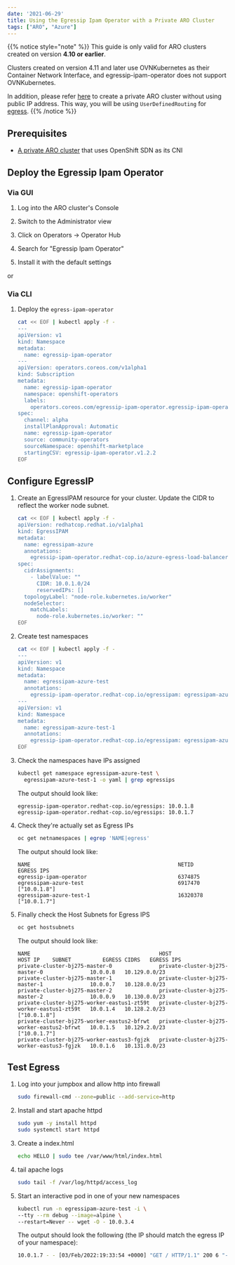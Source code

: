 ```yaml
---
date: '2021-06-29'
title: Using the Egressip Ipam Operator with a Private ARO Cluster
tags: ["ARO", "Azure"]
---
```


{{% notice style="note" %}}
This guide is only valid for ARO clusters created on version **4.10 or earlier**.

Clusters created on version 4.11 and later use OVNKubernetes as their Container Network Interface, and egressip-ipam-operator does not support OVNKubernetes.

In addition, please refer [here](https://learn.microsoft.com/en-us/azure/openshift/howto-create-private-cluster-4x#create-a-private-cluster-without-a-public-ip-address) to create a private ARO cluster without using public IP address. This way, you will be using `UserDefinedRouting` for [egress](https://learn.microsoft.com/en-us/azure/openshift/howto-restrict-egress).
{{% /notice %}}

## Prerequisites

* [A private ARO cluster](../private-cluster) that uses OpenShift SDN as its CNI

## Deploy the Egressip Ipam Operator

### Via GUI

1. Log into the ARO cluster's Console

1. Switch to the Administrator view

1. Click on Operators -> Operator Hub

1. Search for "Egressip Ipam Operator"

1. Install it with the default settings

or

### Via CLI

1. Deploy the `egress-ipam-operator`

   ```bash
   cat << EOF | kubectl apply -f -
   ---
   apiVersion: v1
   kind: Namespace
   metadata:
     name: egressip-ipam-operator
   ---
   apiVersion: operators.coreos.com/v1alpha1
   kind: Subscription
   metadata:
     name: egressip-ipam-operator
     namespace: openshift-operators
     labels:
       operators.coreos.com/egressip-ipam-operator.egressip-ipam-operator: ''
   spec:
     channel: alpha
     installPlanApproval: Automatic
     name: egressip-ipam-operator
     source: community-operators
     sourceNamespace: openshift-marketplace
     startingCSV: egressip-ipam-operator.v1.2.2
   EOF
   ```

## Configure EgressIP

1. Create an EgressIPAM resource for your cluster.  Update the CIDR to reflect the worker node subnet.

   ```bash
   cat << EOF | kubectl apply -f -
   apiVersion: redhatcop.redhat.io/v1alpha1
   kind: EgressIPAM
   metadata:
     name: egressipam-azure
     annotations:
       egressip-ipam-operator.redhat-cop.io/azure-egress-load-balancer: none
   spec:
     cidrAssignments:
       - labelValue: ""
         CIDR: 10.0.1.0/24
         reservedIPs: []
     topologyLabel: "node-role.kubernetes.io/worker"
     nodeSelector:
       matchLabels:
         node-role.kubernetes.io/worker: ""
   EOF
   ```

1. Create test namespaces

   ```bash
   cat << EOF | kubectl apply -f -
   ---
   apiVersion: v1
   kind: Namespace
   metadata:
     name: egressipam-azure-test
     annotations:
       egressip-ipam-operator.redhat-cop.io/egressipam: egressipam-azure
   ---
   apiVersion: v1
   kind: Namespace
   metadata:
     name: egressipam-azure-test-1
     annotations:
       egressip-ipam-operator.redhat-cop.io/egressipam: egressipam-azure
   EOF
   ```

1. Check the namespaces have IPs assigned

   ```bash
   kubectl get namespace egressipam-azure-test \
     egressipam-azure-test-1 -o yaml | grep egressips
   ```

    The output should look like:

   ```
   egressip-ipam-operator.redhat-cop.io/egressips: 10.0.1.8
   egressip-ipam-operator.redhat-cop.io/egressips: 10.0.1.7
   ```

1. Check they're actually set as Egress IPs

   ```bash
   oc get netnamespaces | egrep 'NAME|egress'
   ```

   The output should look like:

   ```
   NAME                                               NETID      EGRESS IPS
   egressip-ipam-operator                             6374875
   egressipam-azure-test                              6917470    ["10.0.1.8"]
   egressipam-azure-test-1                            16320378   ["10.0.1.7"]
   ```

1. Finally check the Host Subnets for Egress IPS

   ```bash
   oc get hostsubnets
   ```

    The output should look like:

   ```
   NAME                                         HOST                                         HOST IP    SUBNET          EGRESS CIDRS   EGRESS IPS
   private-cluster-bj275-master-0               private-cluster-bj275-master-0               10.0.0.8   10.129.0.0/23
   private-cluster-bj275-master-1               private-cluster-bj275-master-1               10.0.0.7   10.128.0.0/23
   private-cluster-bj275-master-2               private-cluster-bj275-master-2               10.0.0.9   10.130.0.0/23
   private-cluster-bj275-worker-eastus1-zt59t   private-cluster-bj275-worker-eastus1-zt59t   10.0.1.4   10.128.2.0/23                  ["10.0.1.8"]
   private-cluster-bj275-worker-eastus2-bfrwt   private-cluster-bj275-worker-eastus2-bfrwt   10.0.1.5   10.129.2.0/23                  ["10.0.1.7"]
   private-cluster-bj275-worker-eastus3-fgjzk   private-cluster-bj275-worker-eastus3-fgjzk   10.0.1.6   10.131.0.0/23
   ```

## Test Egress

1. Log into your jumpbox and allow http into firewall

   ```bash
   sudo firewall-cmd --zone=public --add-service=http
   ```

1. Install and start apache httpd

   ```bash
   sudo yum -y install httpd
   sudo systemctl start httpd
   ```

1. Create a index.html

   ```bash
   echo HELLO | sudo tee /var/www/html/index.html
   ```

1. tail apache logs

   ```bash
   sudo tail -f /var/log/httpd/access_log
   ```

1. Start an interactive pod in one of your new namespaces

   ```bash
   kubectl run -n egressipam-azure-test -i \
   --tty --rm debug --image=alpine \
   --restart=Never -- wget -O - 10.0.3.4
   ```

    The output should look the following (the IP should match the egress IP of your namespace):

   ```bash
   10.0.1.7 - - [03/Feb/2022:19:33:54 +0000] "GET / HTTP/1.1" 200 6 "-" "Wget"
   ```
